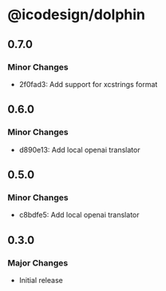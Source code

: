 # @icodesign/dolphin

## 0.7.0

### Minor Changes

- 2f0fad3: Add support for xcstrings format

## 0.6.0

### Minor Changes

- d890e13: Add local openai translator

## 0.5.0

### Minor Changes

- c8bdfe5: Add local openai translator

## 0.3.0

### Major Changes

- Initial release
